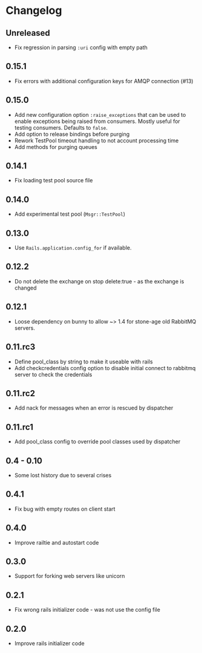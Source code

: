 # Changelog

## Unreleased

* Fix regression in parsing `:uri` config with empty path

## 0.15.1

* Fix errors with additional configuration keys for AMQP connection (#13)

## 0.15.0

* Add new configuration option `:raise_exceptions` that can be used to enable
  exceptions being raised from consumers. Mostly useful for testing consumers.
  Defaults to `false`.
* Add option to release bindings before purging
* Rework TestPool timeout handling to not account processing time
* Add methods for purging queues

## 0.14.1

* Fix loading test pool source file

## 0.14.0

* Add experimental test pool (`Msgr::TestPool`)

## 0.13.0

* Use `Rails.application.config_for` if available.

## 0.12.2

* Do not delete the exchange on stop delete:true - as the exchange is changed

## 0.12.1

* Loose dependency on bunny to allow ~> 1.4 for stone-age old RabbitMQ servers.

## 0.11.rc3

* Define pool_class by string to make it useable with rails
* Add checkcredentials config option to disable initial connect to rabbitmq
  server to check the credentials

## 0.11.rc2

* Add nack for messages when an error is rescued by dispatcher

## 0.11.rc1

* Add pool_class config to override pool classes used by dispatcher

## 0.4 - 0.10

* Some lost history due to several crises

## 0.4.1

* Fix bug with empty routes on client start

## 0.4.0

* Improve railtie and autostart code

## 0.3.0

* Support for forking web servers like unicorn

## 0.2.1

* Fix wrong rails initializer code - was not use the config file

## 0.2.0

* Improve rails initializer code
